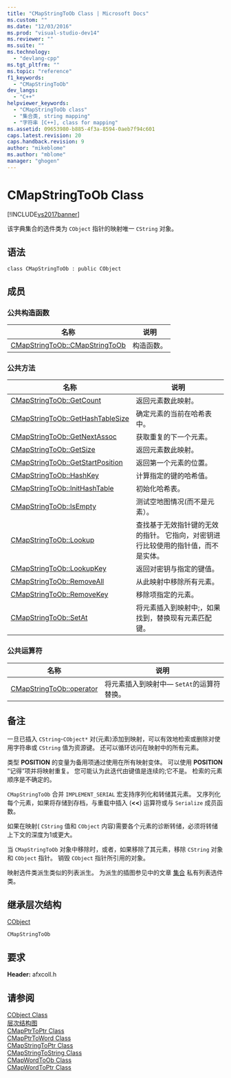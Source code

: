 ```yaml
---
title: "CMapStringToOb Class | Microsoft Docs"
ms.custom: ""
ms.date: "12/03/2016"
ms.prod: "visual-studio-dev14"
ms.reviewer: ""
ms.suite: ""
ms.technology: 
  - "devlang-cpp"
ms.tgt_pltfrm: ""
ms.topic: "reference"
f1_keywords: 
  - "CMapStringToOb"
dev_langs: 
  - "C++"
helpviewer_keywords: 
  - "CMapStringToOb class"
  - "集合类, string mapping"
  - "字符串 [C++], class for mapping"
ms.assetid: 09653980-b885-4f3a-8594-0aeb7f94c601
caps.latest.revision: 20
caps.handback.revision: 9
author: "mikeblome"
ms.author: "mblome"
manager: "ghogen"
---
```

# CMapStringToOb Class
[!INCLUDE[vs2017banner](../../assembler/inline/includes/vs2017banner.md)]

该字典集合的选件类为 `CObject` 指针的映射唯一 `CString` 对象。  
  
## 语法  
  
```  
class CMapStringToOb : public CObject  
```  
  
## 成员  
  
### 公共构造函数  
  
|名称|说明|  
|--------|--------|  
|[CMapStringToOb::CMapStringToOb](../Topic/CMapStringToOb::CMapStringToOb.md)|构造函数。|  
  
### 公共方法  
  
|名称|说明|  
|--------|--------|  
|[CMapStringToOb::GetCount](../Topic/CMapStringToOb::GetCount.md)|返回元素数此映射。|  
|[CMapStringToOb::GetHashTableSize](../Topic/CMapStringToOb::GetHashTableSize.md)|确定元素的当前在哈希表中。|  
|[CMapStringToOb::GetNextAssoc](../Topic/CMapStringToOb::GetNextAssoc.md)|获取重复的下一个元素。|  
|[CMapStringToOb::GetSize](../Topic/CMapStringToOb::GetSize.md)|返回元素数此映射。|  
|[CMapStringToOb::GetStartPosition](../Topic/CMapStringToOb::GetStartPosition.md)|返回第一个元素的位置。|  
|[CMapStringToOb::HashKey](../Topic/CMapStringToOb::HashKey.md)|计算指定的键的哈希值。|  
|[CMapStringToOb::InitHashTable](../Topic/CMapStringToOb::InitHashTable.md)|初始化哈希表。|  
|[CMapStringToOb::IsEmpty](../Topic/CMapStringToOb::IsEmpty.md)|测试空地图情况\(而不是元素）。|  
|[CMapStringToOb::Lookup](../Topic/CMapStringToOb::Lookup.md)|查找基于无效指针键的无效的指针。  它指向，对密钥进行比较使用的指针值，而不是实体。|  
|[CMapStringToOb::LookupKey](../Topic/CMapStringToOb::LookupKey.md)|返回对密钥与指定的键值。|  
|[CMapStringToOb::RemoveAll](../Topic/CMapStringToOb::RemoveAll.md)|从此映射中移除所有元素。|  
|[CMapStringToOb::RemoveKey](../Topic/CMapStringToOb::RemoveKey.md)|移除项指定的元素。|  
|[CMapStringToOb::SetAt](../Topic/CMapStringToOb::SetAt.md)|将元素插入到映射中;，如果找到，替换现有元素匹配键。|  
  
### 公共运算符  
  
|名称|说明|  
|--------|--------|  
|[CMapStringToOb::operator](../Topic/CMapStringToOb::operator.md)|将元素插入到映射中— `SetAt`的运算符替换。|  
  
## 备注  
 一旦已插入 `CString`\-`CObject*` 对\(元素\)添加到映射，可以有效地检索或删除对使用字符串或 `CString` 值为资源键。  还可以循环访问在映射中的所有元素。  
  
 类型 **POSITION** 的变量为备用项通过使用在所有映射变体。  可以使用 **POSITION** “记得”项并将映射重复。  您可能认为此迭代由键值是连续的;它不是。  检索的元素顺序是不确定的。  
  
 `CMapStringToOb` 合并 `IMPLEMENT_SERIAL` 宏支持序列化和转储其元素。  又序列化每个元素，如果将存储到存档，与重载中插入 \(**\<\<**\) 运算符或与 `Serialize` 成员函数。  
  
 如果在映射\( `CString` 值和 `CObject` 内容\)需要各个元素的诊断转储，必须将转储上下文的深度为1或更大。  
  
 当 `CMapStringToOb` 对象中移除时，或者，如果移除了其元素，移除 `CString` 对象和 `CObject` 指针。  销毁 `CObject` 指针所引用的对象。  
  
 映射选件类派生类似的列表派生。  为派生的插图参见中的文章 [集合](../../mfc/collections.md) 私有列表选件类。  
  
## 继承层次结构  
 [CObject](../../mfc/reference/cobject-class.md)  
  
 `CMapStringToOb`  
  
## 要求  
 **Header:** afxcoll.h  
  
## 请参阅  
 [CObject Class](../../mfc/reference/cobject-class.md)   
 [层次结构图](../../mfc/hierarchy-chart.md)   
 [CMapPtrToPtr Class](../../mfc/reference/cmapptrtoptr-class.md)   
 [CMapPtrToWord Class](../../mfc/reference/cmapptrtoword-class.md)   
 [CMapStringToPtr Class](../../mfc/reference/cmapstringtoptr-class.md)   
 [CMapStringToString Class](../../mfc/reference/cmapstringtostring-class.md)   
 [CMapWordToOb Class](../../mfc/reference/cmapwordtoob-class.md)   
 [CMapWordToPtr Class](../../mfc/reference/cmapwordtoptr-class.md)